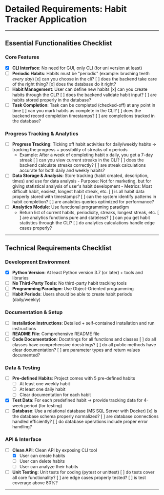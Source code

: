 # Detailed Requirements: Habit Tracker Application

---

## Essential Functionalities Checklist

### Core Features
- [x] **CLI Interface**: No need for GUI, only CLI (for uni version at least)
- [ ] **Periodic Habits**: Habits must be "periodic" (example: brushing teeth *every day*)
            [x] can you choose in the cli?
            [ ] does the backend take care of the right thing?
            [x] does the database do it right?
- [ ] **Habit Management**: User can define new habits
            [x] can you create habits through the CLI?
            [ ] does the backend validate habit input?
            [ ] are habits stored properly in the database?
- [ ] **Task Completion**: Task can be completed (checked-off) at any point in time
            [ ] can you mark habits as complete in the CLI?
            [ ] does the backend record completion timestamps?
            [ ] are completions tracked in the database?

### Progress Tracking & Analytics
- [ ] **Progress Tracking**: Ticking off habit activities for daily/weekly habits → tracking the progress + possibility of streaks of x periods
  - Example: After a week of completing habit x daily, you get a 7-day streak
            [ ] can you view current streaks in the CLI?
            [ ] does the backend calculate streaks correctly?
            [ ] are streak calculations accurate for both daily and weekly habits?
- [ ] **Data Storage & Analysis**: Store tracking (habit created, description, times) and use for data analysis
        - Purpose: Not for marketing, but for giving statistical analysis of user's habit development
        - Metrics: Most difficult habit, easiest, longest habit streak, etc.
            [ ] is all habit data properly stored with timestamps?
            [ ] can the system identify patterns in habit completion?
            [ ] are analytics queries optimized for performance?
- [ ] **Analytics Module**: Use functional programming paradigm
  - Return list of current habits, periodicity, streaks, longest streak, etc.
            [ ] are analytics functions pure and stateless?
            [ ] can you get habit statistics through the CLI?
            [ ] do analytics calculations handle edge cases properly?

---

## Technical Requirements Checklist

### Development Environment
- [x] **Python Version**: At least Python version 3.7 (or later) + tools and libraries
- [ ] **No Third-Party Tools**: No third-party habit tracking tools
- [ ] **Programming Paradigm**: Use Object-Oriented programming
- [ ] **Habit Periods**: Users should be able to create habit periods (daily/weekly)

### Documentation & Setup
- [ ] **Installation Instructions**: Detailed + self-contained installation and run instructions
- [ ] **README File**: Comprehensive README file
- [ ] **Code Documentation**: Docstrings for all functions and classes
            [ ] do all classes have comprehensive docstrings?
            [ ] do all public methods have clear documentation?
            [ ] are parameter types and return values documented?

### Data & Testing
- [ ] **Pre-defined Habits**: Project comes with 5 pre-defined habits
  - [ ] At least one weekly habit
  - [ ] At least one daily habit
  - [ ] Clear documentation for each habit
- [x] **Test Data**: For each predefined habit → provide tracking data for 4-week period (for testing)
- [ ] **Database**: Use a relational database (MS SQL Server with Docker)
            [x] is the database schema properly normalized?
            [ ] are database connections handled efficiently?
            [ ] do database operations include proper error handling?

### API & Interface
- [ ] **Clean API**: Clean API by exposing CLI tool
  - [x] User can create habits
  - [ ] User can delete habits
  - [ ] User can analyze their habits
- [ ] **Unit Testing**: Unit tests for coding (pytest or unittest)
            [ ] do tests cover all core functionality?
            [ ] are edge cases properly tested?
            [ ] is test coverage above 80%?

---


